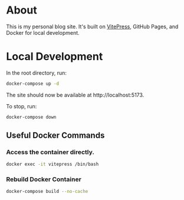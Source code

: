 # About
This is my personal blog site. It's built on [VitePress](https://vitepress.dev/), GitHub Pages, and Docker for local development.

# Local Development
In the root directory, run:
```bash
docker-compose up -d
```

The site should now be available at http://localhost:5173.

To stop, run:
```bash
docker-compose down
```

## Useful Docker Commands
### Access the container directly.
```bash
docker exec -it vitepress /bin/bash
```
### Rebuild Docker Container
```bash
docker-compose build --no-cache
```